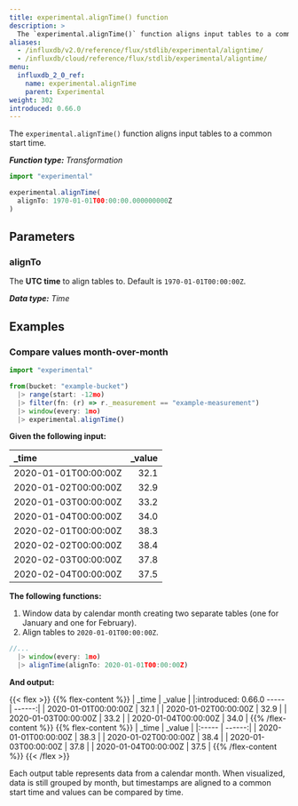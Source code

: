 ```yaml
---
title: experimental.alignTime() function
description: >
  The `experimental.alignTime()` function aligns input tables to a common start time.
aliases:
  - /influxdb/v2.0/reference/flux/stdlib/experimental/aligntime/
  - /influxdb/cloud/reference/flux/stdlib/experimental/aligntime/
menu:
  influxdb_2_0_ref:
    name: experimental.alignTime
    parent: Experimental
weight: 302
introduced: 0.66.0
---
```


The `experimental.alignTime()` function aligns input tables to a common start time.

_**Function type:** Transformation_

```js
import "experimental"

experimental.alignTime(
  alignTo: 1970-01-01T00:00:00.000000000Z
)
```

## Parameters

### alignTo
The **UTC time** to align tables to.
Default is `1970-01-01T00:00:00Z`.

_**Data type:** Time_

## Examples

### Compare values month-over-month
```js
import "experimental"

from(bucket: "example-bucket")
  |> range(start: -12mo)
  |> filter(fn: (r) => r._measurement == "example-measurement")
  |> window(every: 1mo)
  |> experimental.alignTime()
```

**Given the following input:**

| _time                | _value |
|:-----                | ------:|
| 2020-01-01T00:00:00Z | 32.1   |
| 2020-01-02T00:00:00Z | 32.9   |
| 2020-01-03T00:00:00Z | 33.2   |
| 2020-01-04T00:00:00Z | 34.0   |
| 2020-02-01T00:00:00Z | 38.3   |
| 2020-02-02T00:00:00Z | 38.4   |
| 2020-02-03T00:00:00Z | 37.8   |
| 2020-02-04T00:00:00Z | 37.5   |

**The following functions:**

1. Window data by calendar month creating two separate tables (one for January and one for February).
2. Align tables to `2020-01-01T00:00:00Z`.

```js
//...
  |> window(every: 1mo)
  |> alignTime(alignTo: 2020-01-01T00:00:00Z)
```

**And output:**

{{< flex >}}
{{% flex-content %}}
| _time                | _value |
|:introduced: 0.66.0
-----                | ------:|
| 2020-01-01T00:00:00Z | 32.1   |
| 2020-01-02T00:00:00Z | 32.9   |
| 2020-01-03T00:00:00Z | 33.2   |
| 2020-01-04T00:00:00Z | 34.0   |
{{% /flex-content %}}
{{% flex-content %}}
| _time                | _value |
|:-----                | ------:|
| 2020-01-01T00:00:00Z | 38.3   |
| 2020-01-02T00:00:00Z | 38.4   |
| 2020-01-03T00:00:00Z | 37.8   |
| 2020-01-04T00:00:00Z | 37.5   |
{{% /flex-content %}}
{{< /flex >}}

Each output table represents data from a calendar month.
When visualized, data is still grouped by month, but timestamps are aligned to a
common start time and values can be compared by time.
